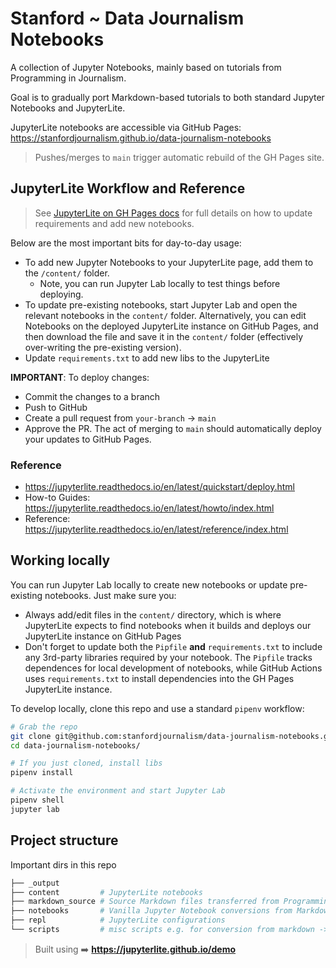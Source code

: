 # Stanford ~ Data Journalism Notebooks

A collection of Jupyter Notebooks, mainly based on tutorials from Programming in Journalism.

Goal is to gradually port Markdown-based tutorials to both standard Jupyter Notebooks and JupyterLite.

JupyterLite notebooks are accessible via GitHub Pages: https://stanfordjournalism.github.io/data-journalism-notebooks

> Pushes/merges to `main` trigger automatic rebuild of the GH Pages site.

## JupyterLite Workflow and Reference

> See [JupyterLite on GH Pages docs](https://jupyterlite.readthedocs.io/en/latest/quickstart/deploy.html)
> for full details on how to update requirements and add new notebooks.

Below are the most important bits for day-to-day usage:

- To add new Jupyter Notebooks to your JupyterLite page, add them to the `/content/` folder.
  - Note, you can run Jupyter Lab locally to test things before deploying.
- To update pre-existing notebooks, start Jupyter Lab and open the relevant notebooks in the `content/` folder. Alternatively, you can edit Notebooks on the deployed JupyterLite instance on GitHub Pages, and then download the file and save it in the `content/` folder (effectively over-writing the pre-existing version).
- Update `requirements.txt` to add new libs to the JupyterLite

**IMPORTANT**: To deploy changes:

- Commit the changes to a branch
- Push to GitHub
- Create a pull request from `your-branch` -> `main`
- Approve the PR. The act of merging to `main` should automatically
  deploy your updates to GitHub Pages.

### Reference

- https://jupyterlite.readthedocs.io/en/latest/quickstart/deploy.html
- How-to Guides: https://jupyterlite.readthedocs.io/en/latest/howto/index.html
- Reference: https://jupyterlite.readthedocs.io/en/latest/reference/index.html

## Working locally

You can run Jupyter Lab locally to create new notebooks or update
pre-existing notebooks. Just make sure you:

- Always add/edit files in the `content/` directory, which is where
  JupyterLite expects to find notebooks when it builds and deploys our JupyterLite instance on GitHub Pages
- Don't forget to update both the `Pipfile` **and** `requirements.txt` to include any 3rd-party libraries required by your notebook. The `Pipfile` tracks dependences for local development of notebooks, while GitHub Actions uses `requirements.txt` to install dependencies into the GH Pages JupyterLite instance.


To develop locally, clone this repo and use a standard `pipenv` workflow:

```bash
# Grab the repo
git clone git@github.com:stanfordjournalism/data-journalism-notebooks.git
cd data-journalism-notebooks/

# If you just cloned, install libs
pipenv install

# Activate the environment and start Jupyter Lab
pipenv shell
jupyter lab
```

## Project structure

Important dirs in this repo

```bash
├── _output
├── content         # JupyterLite notebooks
├── markdown_source # Source Markdown files transferred from Programming in Journalism
├── notebooks       # Vanilla Jupyter Notebook conversions from Markdown (ie non-JupyterLite)
├── repl            # JupyterLite configurations
└── scripts         # misc scripts e.g. for conversion from markdown -> jupyter
```



> Built using ➡️ **https://jupyterlite.github.io/demo**
